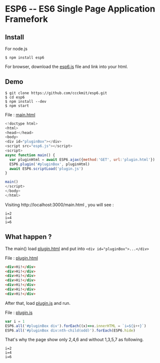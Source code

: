# ESP6 -- ES6 Single Page Application Framefork

## Install

For node.js 

```
$ npm install esp6
```

For browser, download the [esp6.js](web/esp6.js) file and link into your html.

## Demo

```
$ git clone https://github.com/ccckmit/esp6.git
$ cd esp6
$ npm install --dev
$ npm start
```

File : [main.html](web/main.html)

```js
<!doctype html>
<html>
<head></head>
<body>
<div id="pluginBox"></div>
<script src="esp6.js"></script>
<script>
async function main() {
  var pluginHtml = await ESP6.ajax({method:'GET', url:'plugin.html'})
  ESP6.plugin('#pluginBox', pluginHtml)
  await ESP6.scriptLoad('plugin.js')
}

main()
</script>
</body>
</html>
```

Visiting http://localhost:3000/main.html , you will see :

```
i=2
i=4
i=6
```

## What happen ?

[plugin.html]:web/plugin.html

The main() load [plugin.html] and put into `<div id="pluginBox">...</div>`

File : [plugin.html]

```html
<div>Hi!</div>
<div>Hi!</div>
<div>Hi!</div>
<div>Hi!</div>
<div>Hi!</div>
<div>Hi!</div>
<div>Hi!</div>
```

[plugin.js]:web/plugin.js

After that, load [plugin.js] and run.

File : [plugin.js]

```js
var i = 1
ESP6.all('#pluginBox div').forEach((x)=>x.innerHTML = `i=${i++}`)
ESP6.all('#pluginBox div:nth-child(odd)').forEach(ESP6.hide)
```

That's why the page show only 2,4,6 and without 1,3,5,7 as following.

```
i=2
i=4
i=6
```

